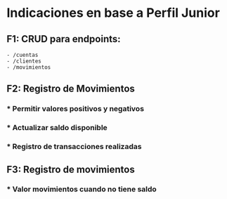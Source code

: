 # Indicaciones en base a Perfil Junior

## F1: CRUD para endpoints:
    - /cuentas
    - /clientes
    - /movimientos

## F2: Registro de Movimientos
### * Permitir valores positivos y negativos
### * Actualizar saldo disponible
### * Registro de transacciones realizadas

## F3: Registro de movimientos
### * Valor movimientos cuando no tiene saldo

